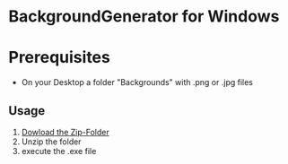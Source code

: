 # BackgroundGenerator for Windows
# Prerequisites
- On your Desktop a folder "Backgrounds" with .png or .jpg files
## Usage
1. [Dowload the Zip-Folder](https://github.com/BWizard06/BackgroundGenerator-in-Cs/releases/tag/v0.0.1)
2. Unzip the folder
3. execute the .exe file 
